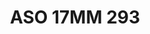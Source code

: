 ---
title: ASO 17MM 293
date: 
draft: false

# descripcion
description : Anillo de plata 925.

materials: Plata 1008

color: 

dimensions: 17mm diámetro

code: 05-23-1682

type: "Anillos"

categories: []

price: $5.320,00

price_eftvo: $4.520,00

# Images
# first image will be shown in the product page
images:
  # - image: "images/path_to_image"
  # La ubicacion de las imagenes es imagenes/Anillos/Anillos.Solo Plata/05-23-1682-aso-17mm-293
  - image: "./images/anillos/solo_plata/05-23-1682-aso-17mm-293.jpg"
---